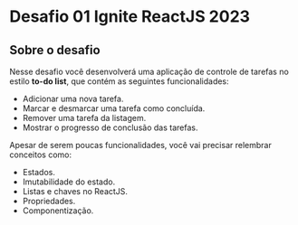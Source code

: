 # Desafio 01 Ignite ReactJS 2023

## Sobre o desafio

Nesse desafio você desenvolverá uma aplicação de controle de tarefas no estilo **to-do list**, que contém as seguintes funcionalidades:
* Adicionar uma nova tarefa.
* Marcar e desmarcar uma tarefa como concluída.
* Remover uma tarefa da listagem.
* Mostrar o progresso de conclusão das tarefas.

Apesar de serem poucas funcionalidades, você vai precisar relembrar conceitos como:
* Estados.
* Imutabilidade do estado.
* Listas e chaves no ReactJS.
* Propriedades.
* Componentização.
